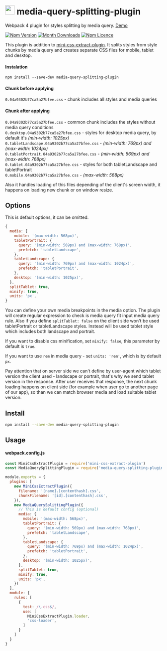 # <img src="./images/logo.png" height="30" /> media-query-splitting-plugin
Webpack 4 plugin for styles splitting by media query.
[Demo](https://mediaquerysplittingdemo.firebaseapp.com/)

[![Npm Version](https://badge.fury.io/js/media-query-splitting-plugin.svg)](https://www.npmjs.com/package/media-query-splitting-plugin)
[![Month Downloads](https://img.shields.io/npm/dm/media-query-splitting-plugin.svg)](http://npm-stat.com/charts.html?package=media-query-splitting-plugin)
[![Npm Licence](https://img.shields.io/npm/l/media-query-splitting-plugin.svg)](https://www.npmjs.com/package/media-query-splitting-plugin)

This plugin is addition to [mini-css-extract-plugin](https://github.com/webpack-contrib/mini-css-extract-plugin). It splits styles from style chunks by media query and creates separate CSS files for mobile, tablet and desktop.

#### Instalation
`npm install --save-dev media-query-splitting-plugin`

#### Chunk before applying
`0.04a9302b77ca5a27bfee.css` - chunk includes all styles and media queries

#### Chunk after applying
`0.04a9302b77ca5a27bfee.css` - common chunk includes the styles without media query conditions<br/>
`0.desktop.04a9302b77ca5a27bfee.css` - styles for desktop media query, by default it's *(min-width: 1025px)*<br/>
`0.tabletLandscape.04a9302b77ca5a27bfee.css` - *(min-width: 769px) and (max-width: 1024px)*<br/>
`0.tabletPortrait.04a9302b77ca5a27bfee.css` - *(min-width: 569px) and (max-width: 768px)*<br/>
`0.tablet.04a9302b77ca5a27bfee.css` - styles for both tabletLandscape and tabletPortrait<br/>
`0.mobile.04a9302b77ca5a27bfee.css` - *(max-width: 568px)*<br/>


Also it handles loading of this files depending of the client's screen width, it happens on loading new chunk or on window resize. 



## Options
This is default options, it can be omitted.

```js
{
  media: {
    mobile: '(max-width: 568px)',
    tabletPortrait: {
      query: '(min-width: 569px) and (max-width: 768px)',
      prefetch: 'tabletLandscape',
    },
    tabletLandscape: {
      query: '(min-width: 769px) and (max-width: 1024px)',
      prefetch: 'tabletPortrait',
    },
    desktop: '(min-width: 1025px)',
  },
  splitTablet: true,
  minify: true,
  units: 'px',
}
```
You can define your own media breakpoints in the media option. The plugin will create regular expression to check is media query fit input media query rule.
Also if you define `splitTablet: false` on the client side won't be used tabletPortrait or tabletLandscape styles. Instead will be used tablet style which includes both landscape and portrait.

If you want to disable css minification, set `minify: false`, this parameter by default is `true`.

If you want to use `rem` in media query - set `units: 'rem'`, which is by default `px`.

Pay attention that on server side we can't define by user-agent which tablet version the client used - landscape or portrait, that's why we send tablet version in the response. After user receives that response, the next chunk loading happens on client side (for example when user go to another page of our app), so than we can match browser media and load suitable tablet version.




## Install

```bash
npm install --save-dev media-query-splitting-plugin
```


## Usage

#### webpack.config.js
```js
const MiniCssExtractPlugin = require('mini-css-extract-plugin')
const MediaQuerySplittingPlugin = require('media-query-splitting-plugin')

module.exports = {
  plugins: [
    new MiniCssExtractPlugin({
      filename: '[name].[contenthash].css',
      chunkFilename: '[id].[contenthash].css',
    }),
    new MediaQuerySplittingPlugin({
      // This is default config (optional)
      media: {
        mobile: '(max-width: 568px)',
        tabletPortrait: {
          query: '(min-width: 569px) and (max-width: 768px)',
          prefetch: 'tabletLandscape',
        },
        tabletLandscape: {
          query: '(min-width: 769px) and (max-width: 1024px)',
          prefetch: 'tabletPortrait',
        },
        desktop: '(min-width: 1025px)',
      },
      splitTablet: true,
      minify: true,
      units: 'px',
    })
  ],
  module: {
    rules: [
      {
        test: /\.css$/,
        use: [
          MiniCssExtractPlugin.loader,
          'css-loader',
        ]
      }
    ]
  }
}
```
